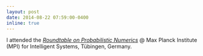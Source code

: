 ```yaml
---
layout: post
date: 2014-08-22 07:59:00-0400
inline: true
---
```


I attended the [*Roundtable on Probabilistic Numerics*](http://www.probabilistic-numerics.org/en/latest/research/meetings/RoundtablePN2014.html) @ 
Max Planck Institute (MPI) for Intelligent Systems, T&uuml;bingen, Germany.
